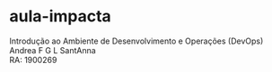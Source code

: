 # aula-impacta
Introdução ao Ambiente de Desenvolvimento e Operações (DevOps) <br/>
Andrea F G L SantAnna <br/>
RA: 1900269 <br/>

